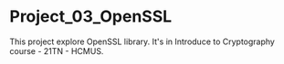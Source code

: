 # Project_03_OpenSSL
This project explore OpenSSL library. It's in Introduce to Cryptography course - 21TN - HCMUS.
